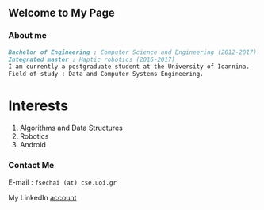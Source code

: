 ## Welcome to My Page

### About me

```markdown
Bachelor of Engineering : Computer Science and Engineering (2012-2017)
Integrated master : Haptic robotics (2016-2017)
I am currently a postgraduate student at the University of Ioannina.
Field of study : Data and Computer Systems Engineering.
```

# Interests
1. Algorithms and Data Structures
2. Robotics
3. Android

### Contact Me

E-mail : `fsechai (at) cse.uoi.gr`

My LinkedIn [account](https://www.linkedin.com/in/fation-shehaj/)
